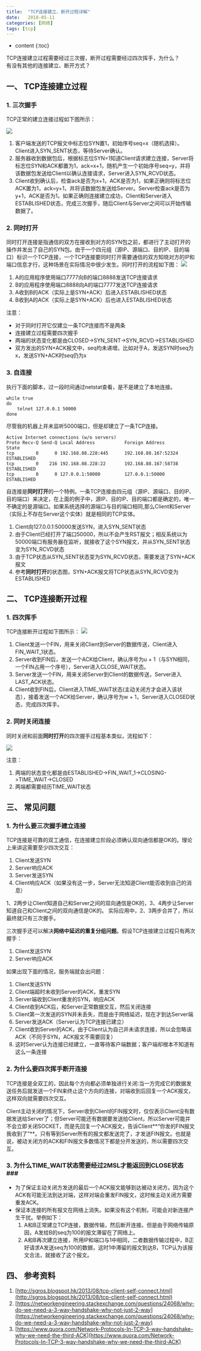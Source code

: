 ```yaml
---
title:  "TCP连接建立、断开过程详解"  
date:   2018-05-11
categories: [网络]
tags: [tcp]  
---
```


* content
{:toc}

TCP连接建立过程需要经过三次握，断开过程需要经过四次挥手，为什么？  
有没有其他的连接建立、断开方式？


## 一、 TCP连接建立过程  ##

### 1. 三次握手 ###
TCP正常的建立连接过程如下图所示：

![](https://github.com/sigusr1/blog_assets/blob/master/2018-05-11-tcp_establish_release/three_handshake.png?raw=true)

1. 客户端发送的TCP报文中标志位SYN置1，初始序号seq=x（随机选择）。Client进入SYN_SENT状态，等待Server确认。
2. 服务器收到数据包后，根据标志位SYN=1知道Client请求建立连接，Server将标志位SYN和ACK都置为1，ack=x+1，随机产生一个初始序号seq=y，并将该数据包发送给Client以确认连接请求，Server进入SYN_RCVD状态。 
3. Client收到确认后，检查ack是否为x+1，ACK是否为1，如果正确则将标志位ACK置为1，ack=y+1，并将该数据包发送给Server。Server检查ack是否为y+1，ACK是否为1，如果正确则连接建立成功，Client和Server进入ESTABLISHED状态，完成三次握手，随后Client与Server之间可以开始传输数据了。

### 2. 同时打开 ###
同时打开连接是指通信的双方在接收到对方的SYN包之前，都进行了主动打开的操作并发出了自己的SYN包。由于一个四元组（源IP、源端口、目的IP、目的端口）标识一个TCP连接，一个TCP连接要同时打开需要通信的双方知晓对方的IP和端口信息才行，这种场景在实际情况中很少发生。同时打开的流程如下图：
![](https://github.com/sigusr1/blog_assets/blob/master/2018-05-11-tcp_establish_release/open_same_time.png?raw=true)


1. A的应用程序使用端口7777向B的端口8888发送TCP连接请求
2. B的应用程序使用端口8888向A的端口7777发送TCP连接请求
3. A收到B的ACK（实际上是SYN+ACK）后进入ESTABLISHED状态
4. B收到A的ACK（实际上是SYN+ACK）后也进入ESTABLISHED状态

注意：
- 对于同时打开它仅建立一条TCP连接而不是两条
- 连接建立过程需要四次握手
- 两端的状态变化都是由CLOSED->SYN_SENT->SYN_RCVD->ESTABLISHED
- 双方发出的SYN+ACK报文中，seq均未递增。比如对于A，发送SYN时seq为x，发送SYN+ACK时seq仍为x

###  3. 自连接  ###

执行下面的脚本，过一段时间通过netstat查看，是不是建立了本地连接。

```shell
while true
do
    telnet 127.0.0.1 50000 
done
```

尽管我的机器上并未监听5000端口，但是却建立了一条TCP连接。

```console
Active Internet connections (w/o servers)
Proto Recv-Q Send-Q Local Address           Foreign Address         State      
tcp        0      0 192.168.88.228:445      192.168.88.167:52324    ESTABLISHED
tcp        0    216 192.168.88.228:22       192.168.88.167:58738    ESTABLISHED
tcp        0      0 127.0.0.1:50000         127.0.0.1:50000         ESTABLISHED
```
自连接是**同时打开**的一个特例。一条TCP连接由四元组（源IP、源端口、目的IP、目的端口）来决定，在上面的例子中，源IP、目的IP、目的端口都是确定的，唯一不确定的是源端口。如果系统选择的源端口与目的端口相同,那么Client和Server（实际上不存在Server这个实体）就是相同的TCP实体。

1. Cient向127.0.0.1:50000发送SYN，进入SYN_SENT状态
2. 由于Client已经打开了端口50000，所以不会产生RST报文；相反系统以为50000端口有服务器在监听，就接收了这个SYN报文，并从SYN_SENT状态变为SYN_RCVD状态
3. 由于TCP状态从SYN_SENT状态变为SYN_RCVD状态，需要发送了SYN+ACK报文
4. 参考**同时打开**的状态图，SYN+ACK报文将TCP状态从SYN_RCVD变为ESTABLISHED



## 二、 TCP连接断开过程 ##
###  1. 四次挥手  ###

TCP连接断开过程如下图所示：
![](https://github.com/sigusr1/blog_assets/blob/master/2018-05-11-tcp_establish_release/four_handshake.png?raw=true)


1. Client发送一个FIN，用来关闭Client到Server的数据传送，Client进入FIN_WAIT_1状态。
2. Server收到FIN后，发送一个ACK给Client，确认序号为u + 1（与SYN相同，一个FIN占用一个序号），Server进入CLOSE_WAIT状态。
3. Server发送一个FIN，用来关闭Server到Client的数据传送，Server进入LAST_ACK状态。
4. Client收到FIN后，Client进入TIME_WAIT状态(主动关闭方才会进入该状态），接着发送一个ACK给Server，确认序号为w + 1，Server进入CLOSED状态，完成四次挥手。


###  2. 同时关闭连接  ###

同时关闭和前面**同时打开**的四次握手过程基本类似，流程如下：  

![](https://github.com/sigusr1/blog_assets/blob/master/2018-05-11-tcp_establish_release/close_same_time.png?raw=true)

注意：
1. 两端的状态变化都是由ESTABLISHED->FIN_WAIT_1->CLOSING->TIME_WAIT->CLOSED
2. 两端都需要经历TIME_WAIT状态



## 三、 常见问题 ##

### 1. 为什么要三次握手建立连接 ###  

TCP连接是可靠的双工通信，在连接建立阶段必须确认双向通信都是OK的。理论上来讲这需要至少四次交互：
1. Client发送SYN
2. Server响应ACK
3. Server发送SYN
4. Client响应ACK（如果没有这一步，Server无法知道Client能否收到自己的消息）

1、2两步让Client知道自己和Server之间的双向通信是OK的，3、4两步让Server知道自己和Client之间的双向通信是OK的。
实际应用中，2、3两步合并了，所以最终就只有三次握手。

三次握手还可以解决**网络中延迟的重复分组问题**。假设TCP连接建立过程只有两次握手：
1. Client发送SYN
2. Server响应ACK

如果出现下面的情况，服务端就会出问题：
1. Client发送SYN
2. Client端超时未收到Server的ACK，重发SYN
3. Server端收到Client重发的SYN，响应ACK
4. Client收到ACK后，和Server正常数据交互，然后关闭连接
5. Client第一次发送的SYN并未丢失，而是由于网络延迟，现在才到达Server端
6. Server发送ACK（Server认为TCP连接已建立）
7. Client收到Server的ACK，由于Client认为自己并未请求连接，所以会忽略该ACK（不同于SYN，ACK报文不需要回复）
8. 这时Server认为连接已经建立，一直等待客户端数据；客户端却根本不知道有这么一条连接

### 2. 为什么要四次挥手断开连接 ###  
TCP连接是全双工的，因此每个方向都必须单独进行关闭:当一方完成它的数据发送任务后就发送一个FIN来终止这个方向的连接，对端收到后回复一个ACK报文，这样双向就需要四次交互。  

Client主动关闭的情况下，Server收到Client的FIN报文时，仅仅表示Client没有数据发送给Server了；但Server可能还有数据要发送给Client，所以Server可能并不会立即关闭SOCKET，而是先回复一个ACK报文，告诉Client**“你发的FIN报文我收到了”**。只有等到Server所有的报文都发送完了，才发送FIN报文。也就是说，被动关闭方的ACK和FIN报文多数情况下都是分开发送的，所以需要四次交互。

### 3. 为什么TIME_WAIT状态需要经过2MSL才能返回到CLOSE状态###  

- 为了保证主动关闭方发送的最后一个ACK报文能够到达被动关闭方。因为这个ACK有可能无法到达对端，这样对端会重发FIN报文，这时候主动关闭方需要重发ACK。
- 保证本连接的所有报文在网络上消失。如果没有这个机制，可能会对新连接产生干扰。举例如下：
	1. A和B正常建立TCP连接，数据传输，然后断开连接。但是由于网络传输原因，A发给B的seq为100的报文滞留在了网络上。
	2. A和B再次建立连接，所用IP和端口与1中相同，二者数据传输过程中，B正好请求A发送seq为100的数据，这时1中滞留的报文到达B，TCP认为该报文合法，就接收了这个报文。
	

## 四、 参考资料 ##

1. [http://sgros.blogspot.hk/2013/08/tcp-client-self-connect.html](http://sgros.blogspot.hk/2013/08/tcp-client-self-connect.html)
2. [https://networkengineering.stackexchange.com/questions/24068/why-do-we-need-a-3-way-handshake-why-not-just-2-way](https://networkengineering.stackexchange.com/questions/24068/why-do-we-need-a-3-way-handshake-why-not-just-2-way)
3. [https://www.quora.com/Network-Protocols-In-TCP-3-way-handshake-why-we-need-the-third-ACK](https://www.quora.com/Network-Protocols-In-TCP-3-way-handshake-why-we-need-the-third-ACK)